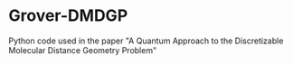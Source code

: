 # Grover-DMDGP
Python code used in the paper "A Quantum Approach to the Discretizable Molecular Distance Geometry Problem"
